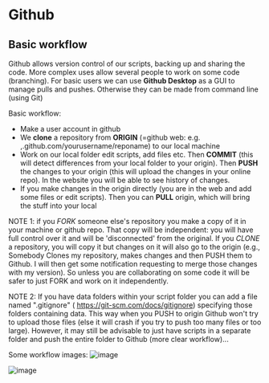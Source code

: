 # Github

## Basic workflow
Github allows version control of our scripts, backing up and sharing the code. More complex uses allow several people to work on some code (branching). 
For basic users we can use **Github Desktop** as a GUI to manage pulls and pushes. Otherwise they can be made from command line (using Git)

Basic workflow:
- Make a user account in github
- We **clone** a repository from **ORIGIN** (=github web: e.g. ,.github.com/yourusername/reponame) to our local machine
- Work on our local folder edit scripts, add files etc. Then **COMMIT** (this will detect differences from your local folder to your origin). Then **PUSH** the changes to your origin (this will upload the changes in your online repo). In the website you will be able to see history of changes. 
- If you make changes in the origin directly (you are in the web and add some files or edit scripts). Then you can **PULL** origin, which will bring the stuff into your local 

NOTE 1: if you *FORK* someone else's repository you make a copy of it in your machine or github repo. That copy will be independent: you will have full control over it and will be 'disconnected' from the original. If you *CLONE* a repository, you will copy it but changes on it will also go to the origin (e.g., Somebody Clones my repository, makes changes and then PUSH them to Github. I will then get some notification requesting to merge those changes with my version). So unless you are collaborating on some code it will be safer to just FORK and work on it independently. 

NOTE 2: If you have data folders within your script folder you can add a file named ".gitignore" ( https://git-scm.com/docs/gitignore) specifying those folders containing data. This way when you PUSH to origin Github won't try to upload those files (else it will crash if you try to push too many files or too large). However, it may still be advisable to just have scripts in a separate folder and push the entire folder to Github (more clear workflow)...


Some workflow images: 
![image](https://user-images.githubusercontent.com/13642762/198587002-af60c7a4-30b4-4976-a3b1-876e303b7295.png)

![image](https://user-images.githubusercontent.com/13642762/198583754-c46e6bfa-e98a-4d59-a94d-f2d2fa1deb0a.png)



